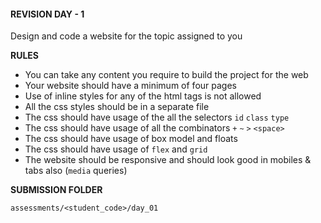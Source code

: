 #### REVISION DAY - 1
Design and code a website for the topic assigned to you

**RULES**
- You can take any content you require to build the project for the web
- Your website should have a minimum of four pages
- Use of inline styles for any of the html tags is not allowed
- All the css styles should be in a separate file
- The css should have usage of the all the selectors `id` `class` `type`
- The css should have usage of all the combinators `+` `~` `>` `<space>` 
- The css should have usage of box model and floats
- The css should have usage of `flex` and `grid` 
- The website should be responsive and should look good in mobiles & tabs also (`media` queries) 

**SUBMISSION FOLDER**

`assessments/<student_code>/day_01`